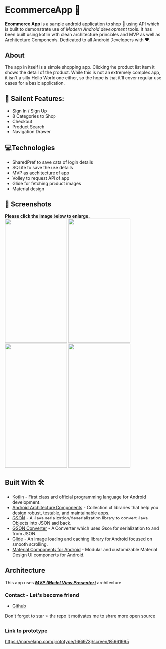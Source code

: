 # EcommerceApp 📱    

**Ecommerce App** is a sample android application to shop 🛒 using API which is built to demonstrate use of *Modern Android development* tools. It has been built using kotlin with clean architecture principles and MVP as well as Architecture Components. Dedicated to all Android Developers with ❤️.

## About
The app in itself is a simple shopping app. Clicking the product list item it shows the detail of the product. While this is not an extremely complex app, it isn't a silly Hello World one either, so the hope is that it'll cover regular use cases for a basic application.

## 📁 Sailent Features:
- Sign In / Sign Up
- 8 Categories to Shop  
- Checkout
- Product Search
- Navigation Drawer

## 💻Technologies  
- SharedPref to save data of login details
- SQLite to save the use details
- MVP as acchitecture of app
- Volley to request API of app
- Glide for fetching product images
- Material design

## 📸 Screenshots

**Please click the image below to enlarge.**  
<img src="https://user-images.githubusercontent.com/58560069/180140248-47fc682b-9ab2-4558-951b-bd86d4f52f02.png"  width="200" height="400"/>
<img src="https://user-images.githubusercontent.com/58560069/180249681-c773a053-ad93-4f74-94f7-24e5e9762d07.png"  width="200" height="400"/>
<img src="https://user-images.githubusercontent.com/58560069/180141003-56ffa33d-09c0-44d9-b910-35d7ea2a4a07.png"  width="200" height="400"/>
<img src="https://user-images.githubusercontent.com/58560069/180141131-193d1d1e-f9fe-474b-8a8a-8cae3ddc4a70.png"  width="200" height="400"/>

## Built With 🛠
- [Kotlin](https://kotlinlang.org/) - First class and official programming language for Android development.
- [Android Architecture Components](https://developer.android.com/topic/libraries/architecture) - Collection of libraries that help you design robust, testable, and maintainable apps.
- [GSON](https://github.com/google/gson) - A Java serialization/deserialization library to convert Java Objects into JSON and back.
- [GSON Converter](https://github.com/square/retrofit/tree/master/retrofit-converters/gson) - A Converter which uses Gson for serialization to and from JSON.
- [Glide](https://github.com/bumptech/glide) - An image loading and caching library for Android focused on smooth scrolling.
- [Material Components for Android](https://github.com/material-components/material-components-android) - Modular and customizable Material Design UI components for Android.

## Architecture
This app uses [***MVP (Model View Presenter)***](https://en.wikipedia.org/wiki/Model%E2%80%93view%E2%80%93presenter) architecture.


### Contact - Let's become friend
- [Github](https://github.com/JiheeSon)

<p>
Don't forget to star ⭐ the repo it motivates me to share more open source
</p>

### Link to prototype
https://marvelapp.com/prototype/166i973j/screen/85661995
